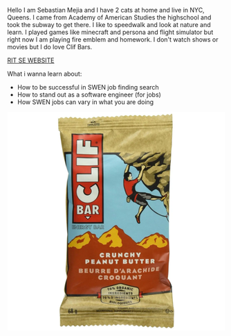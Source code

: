 Hello I am Sebastian Mejia and I have 2 cats at home and live in NYC, Queens. I came from Academy of American Studies the highschool and took the subway to get there. I like to speedwalk and look at nature and learn. I played games like minecraft and persona and flight simulator but right now I am playing fire emblem and homework. I don't watch shows or movies but I do love Clif Bars.

<a href="https://www.rit.edu/computing/department-software-engineering#:~:text=Welcome%20to%20RIT%20and%20the%20Department%20of%20Software">RIT SE WEBSITE</a>

What i wanna learn about:
<ul>
  <li>How to be successful in SWEN job finding search</li>
  <li>How to stand out as a software engineer (for jobs)</li>
  <li>How SWEN jobs can vary in what you are doing</li>
</ul>

<img src="cliffbar.png" alt="Cliff Bar">
